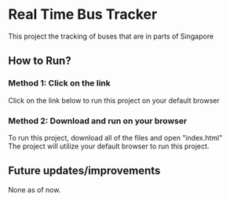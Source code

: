 # Real Time Bus Tracker
This project the tracking of buses that are in parts of Singapore


## How to Run?
### Method 1: Click on the link
Click on the link below to run this project on your default browser

### Method 2: Download and run on your browser
To run this project, download all of the files and open "index.html"</br>
The project will utilize your default browser to run this project.


 ## Future updates/improvements
 None as of now.
